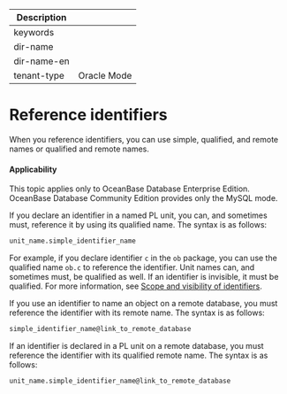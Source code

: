 | Description   |                 |
|---------------|-----------------|
| keywords      |                 |
| dir-name      |                 |
| dir-name-en   |                 |
| tenant-type   | Oracle Mode     |

# Reference identifiers

When you reference identifiers, you can use simple, qualified, and remote names or qualified and remote names.

  <main id="notice" >
    <h4>Applicability</h4>
    <p>This topic applies only to OceanBase Database Enterprise Edition. OceanBase Database Community Edition provides only the MySQL mode. </p>
  </main>

If you declare an identifier in a named PL unit, you can, and sometimes must, reference it by using its qualified name. The syntax is as follows:

```sql
unit_name.simple_identifier_name
```



For example, if you declare identifier `c` in the `ob` package, you can use the qualified name `ob.c` to reference the identifier. Unit names can, and sometimes must, be qualified as well. If an identifier is invisible, it must be qualified. For more information, see [Scope and visibility of identifiers](../100.pl-language-basics-oracle/500.range-and-visibility-of-identifiers-oracle.md).

If you use an identifier to name an object on a remote database, you must reference the identifier with its remote name. The syntax is as follows:

```sql
simple_identifier_name@link_to_remote_database
```



If an identifier is declared in a PL unit on a remote database, you must reference the identifier with its qualified remote name. The syntax is as follows:

```sql
unit_name.simple_identifier_name@link_to_remote_database
```



